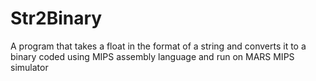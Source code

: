 # Str2Binary
A program that takes a float in the format of a string and converts it to a binary coded using MIPS assembly language and run on MARS MIPS simulator
